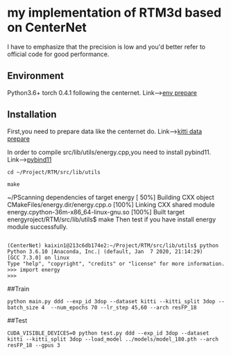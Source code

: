# my implementation of RTM3d based on CenterNet
I have to emphasize that the precision is low and you'd better refer to official code for good performance.  

## Environment
Python3.6+ torch 0.4.1 following the centernet.
Link-->[env prepare](https://github.com/xingyizhou/CenterNet/blob/master/readme/INSTALL.md)

## Installation

First,you need to prepare data like the centernet do.
Link-->[kitti data prepare](https://github.com/xingyizhou/CenterNet/blob/master/readme/DATA.md)

In order to compile src/lib/utils/energy.cpp,you need to install pybind11.
Link-->[pybind11](https://github.com/pybind/pybind11)

~~~
cd ~/Project/RTM/src/lib/utils

make 
~~~
 ~/PScanning dependencies of target energy
[ 50%] Building CXX object CMakeFiles/energy.dir/energy.cpp.o
[100%] Linking CXX shared module energy.cpython-36m-x86_64-linux-gnu.so
[100%] Built target energyroject/RTM/src/lib/utils$ make
Then test if you have install energy module successfully.
~~~

(CenterNet) kaixin1@213c6db174e2:~/Project/RTM/src/lib/utils$ python
Python 3.6.10 |Anaconda, Inc.| (default, Jan  7 2020, 21:14:29) 
[GCC 7.3.0] on linux
Type "help", "copyright", "credits" or "license" for more information.
>>> import energy
>>> 
~~~

##Train
~~~
python main.py ddd --exp_id 3dop --dataset kitti --kitti_split 3dop --batch_size 4  --num_epochs 70 --lr_step 45,60 --arch resFP_18
~~~

##Test
~~~
CUDA_VISIBLE_DEVICES=0 python test.py ddd --exp_id 3dop --dataset kitti --kitti_split 3dop --load_model ../models/model_180.pth --arch resFP_18 --gpus 3
~~~
